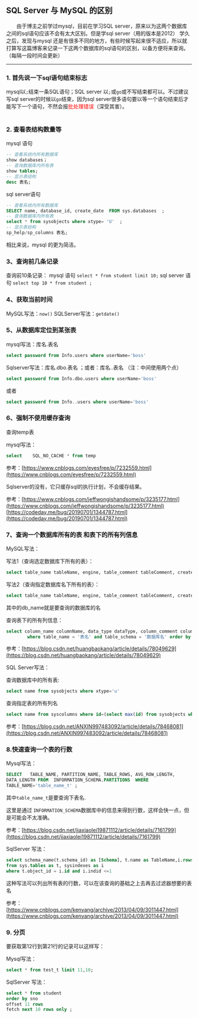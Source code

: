 
## SQL Server 与 MySQL 的区别


&emsp;&emsp;由于博主之前学过mysql，目前在学习SQL server，原来以为这两个数据库之间的sql语句应该不会有太大区别。但是学sql server（用的版本是2012） 学久之后，发现与mysql 还是有很多不同的地方，有些时候写起来很不适应，所以就打算写这篇博客来记录一下这两个数据库的sql语句的区别，以备方便将来查询。（每隔一段时间会更新）

<hr/>

### 1. 首先说一下sql语句结束标志
mysql以`;`结束一条SQL语句；SQL server 以`;`或`go`或不写结束都可以。不过建议写sql server的时候以`go`结束，因为sql server很多语句要以等一个语句结束后才能写下一个语句，不然会报<font color='red' >批处理错误</font>（深受其害）。<br/><br/>
### 2. 查看表结构数量等
  mysql 语句
  
```sql
-- 查看系统内所有数据库
show databases；
-- 查询数据库内所有表
show tables;
-- 显示表结构
desc 表名;
```

  sql server语句
  

```sql
-- 查看系统内所有数据库
SELECT name, database_id, create_date  FROM sys.databases  ;
-- 查询数据库内所有表
select * from sysobjects where xtype= 'U'  ;
-- 显示表结构
sp_help/sp_columns 表名;
```
  
相比来说，mysql 的更为简洁。
### 3、查询前几条记录
查询前10条记录：
mysql 语句
`select * from student limit 10;`
sql server 语句
`select top 10 * from student ;`
###  4、获取当前时间
MySQL写法：`now()`
SQLServer写法：`getdate()`

###  5、从数据库定位到某张表
mysql写法：库名.表名

```sql
select password from Info.users where userName='boss'
```

Sqlserver写法：库名.dbo.表名 ；或者：库名..表名  （注：中间使用两个点）

```sql
select password from Info.dbo.users where userName='boss'
```

或者
```sql
select password from Info..users where userName='boss'
```

###  6、强制不使用缓存查询
查询temp表

mysql写法：

```sql
select    SQL_NO_CACHE * from temp
```

参考：[https://www.cnblogs.com/eyesfree/p/7232559.html](https://www.cnblogs.com/eyesfree/p/7232559.html)


Sqlserver的没有，它只缓存sql的执行计划，不会缓存结果。

参考：[https://www.cnblogs.com/jeffwongishandsome/p/3235177.html](https://www.cnblogs.com/jeffwongishandsome/p/3235177.html)
[https://codeday.me/bug/20190701/1344787.html](https://codeday.me/bug/20190701/1344787.html)


###  7、查询一个数据库所有的表 和表下的所有列信息
MySQL写法：

写法1（查询选定数据库下所有的表）：
```sql
select table_name tableName, engine, table_comment tableComment, create_time createTime from information_schema.tables where table_schema = (select database())
```

写法2（查询指定数据库名下所有的表）：
```sql
select table_name tableName, engine, table_comment tableComment, create_time createTime from information_schema.tables where table_schema = 'db_name'
```

其中的db_name就是要查询的数据库的名

查询表下的所有列信息：

```sql
select column_name columnName, data_type dataType, column_comment columnComment, column_key columnKey, extra from information_schema.columns
        where table_name = '表名' and table_schema = '数据库名' order by ordinal_position
```


参考：[https://blog.csdn.net/huangbaokang/article/details/78049629](https://blog.csdn.net/huangbaokang/article/details/78049629)

SQL Server写法：

查询数据库中的所有表:
```sql
select name from sysobjects where xtype='u'
```

查询指定表的所有列名
```sql
select name from syscolumns where id=(select max(id) from sysobjects where xtype='u' and name='表名')
```

参考：[https://blog.csdn.net/ANXIN997483092/article/details/78468081](https://blog.csdn.net/ANXIN997483092/article/details/78468081)


### 8.快速查询一个表的行数

Mysql写法：

```sql
SELECT   TABLE_NAME, PARTITION_NAME, TABLE_ROWS, AVG_ROW_LENGTH,
DATA_LENGTH FROM  INFORMATION_SCHEMA.PARTITIONS  WHERE 
TABLE_NAME='table_name_t' ;  
```

其中`table_name_t`是要查询下表名.

这里是通过 `INFORMATION_SCHEMA`数据库中的信息来得到行数，这样会快一点，但是可能会不太准确。

参考：[https://blog.csdn.net/jiaxiaolei19871112/article/details/7161799](https://blog.csdn.net/jiaxiaolei19871112/article/details/7161799)

SqlServer 写法：

```sql
select schema_name(t.schema_id) as [Schema], t.name as TableName,i.rows as [RowCount] 
from sys.tables as t, sysindexes as i 
where t.object_id = i.id and i.indid <=1
```
这种写法可以列出所有表的行数，可以在该查询的基础之上去再去过滤器想要的表名

参考：[https://www.cnblogs.com/kenyang/archive/2013/04/09/3011447.html](https://www.cnblogs.com/kenyang/archive/2013/04/09/3011447.html)

 
### 9. 分页

要获取第12行到第21行的记录可以这样写：

Mysql写法：

```sql
select * from test_t limit 11,10;
```


SqlServer 写法：

```sql
select * from student
order by sno  
offset 11 rows
fetch next 10 rows only ;
```
 
